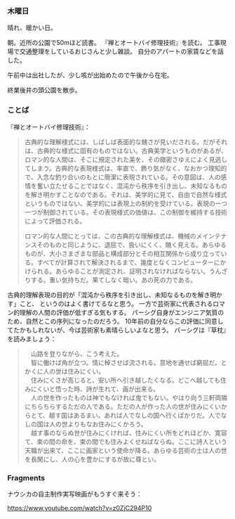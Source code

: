 ### 木曜日

晴れ、暖かい日。

朝。近所の公園で50mほど読書。
『禅とオートバイ修理技術』を読む。
工事現場で交通整理をしているおじさんと少し雑談。
自分のアパートの家賃などを話した。

午前中は出社したが、少し咳が出始めたので午後から在宅。

終業後井の頭公園を散歩。

### ことば

『禅とオートバイ修理技術』：

> 古典的な理解様式には、しばしば表面的な醜さが見いだされる。だがそれは、古典的な様式に固有のものではない。古典美学というものがあるが、ロマン的な人間は、そこに規定された美を、その緻密さゆえによく見逃してしまう。古典的な表現様式は、率直で、飾り気がなく、なおかつ理知的で、入念な釣り合いのもとに簡潔に表現されている。その意図は、人の感情を奮い立たせることではなく、混沌から秩序を引き出し、未知なるものを解き明かすことなのである。それは、美学的に見て、自由で自然な様式というものではない。美学的には表現上の制約を受けている。表現の一つ一つが制御されている。その表現様式の価値は、この制御を維持する技術によって評価される。
> 
> ロマン的な人間にとっては、この古典的な理解様式は、機械のメインテナンスそのものと同じように、退屈で、扱いにくく、醜く見える。あらゆるものが、大小さまざまな部品と構成部分とその相互関係から成り立っている。すべてが計算されて解決されるまで、幾度となくコンピューターにかけられる。あらゆることが測定され、証明されなければならない。うんざりする。重い気持ちだ。果てしなく暗い。あの死の力である。

古典的理解表現の目的が「混沌から秩序を引き出し、未知なるものを解き明かす」こと、
というのはよく書けてるなと思う。
一方で芸術家に代表されるロマン的理解の人間の評価が低すぎる気もする。
パーシグ自身がエンジニア気質のため、自然とこの序列になったのだろう。
10年前の自分ならこの評価に同意してたかもしれないが、今は芸術家も素晴らしいよなと思う。
パーシグは『草枕』を読みましょう：

>　山路を登りながら、こう考えた。<br>
>　智に働けば角が立つ。情に棹させば流される。意地を通せば窮屈だ。とかくに人の世は住みにくい。<br>
>　住みにくさが高じると、安い所へ引き越したくなる。どこへ越しても住みにくいと悟った時、詩が生れて、画が出来る。<br>
>　人の世を作ったものは神でもなければ鬼でもない。やはり向う三軒両隣にちらちらするただの人である。ただの人が作った人の世が住みにくいからとて、越す国はあるまい。あれば人でなしの国へ行くばかりだ。人でなしの国は人の世よりもなお住みにくかろう。<br>
>　越す事のならぬ世が住みにくければ、住みにくい所をどれほどか、寛容て、束の間の命を、束の間でも住みよくせねばならぬ。ここに詩人という天職が出来て、ここに画家という使命が降る。あらゆる芸術の士は人の世を長閑にし、人の心を豊かにするが故に尊とい。

### Fragments

ナウシカの自主制作実写映画がもうすぐ来そう：

https://www.youtube.com/watch?v=z0ZjC294P10